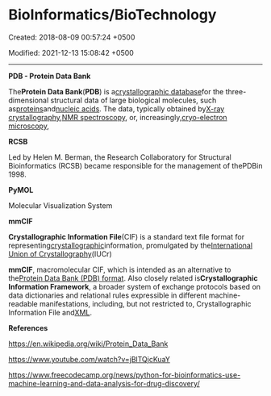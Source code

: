 # BioInformatics/BioTechnology

Created: 2018-08-09 00:57:24 +0500

Modified: 2021-12-13 15:08:42 +0500

---

**PDB - Protein Data Bank**

The**Protein Data Bank**(**PDB**) is a[crystallographic database](https://en.wikipedia.org/wiki/Crystallographic_database)for the three-dimensional structural data of large biological molecules, such as[proteins](https://en.wikipedia.org/wiki/Protein)and[nucleic acids](https://en.wikipedia.org/wiki/Nucleic_acid). The data, typically obtained by[X-ray crystallography](https://en.wikipedia.org/wiki/X-ray_crystallography),[NMR spectroscopy](https://en.wikipedia.org/wiki/Nuclear_magnetic_resonance_spectroscopy_of_proteins), or, increasingly,[cryo-electron microscopy](https://en.wikipedia.org/wiki/Cryo-electron_microscopy),



**RCSB**

Led by Helen M. Berman, the Research Collaboratory for Structural Bioinformatics (RCSB) became responsible for the management of thePDBin 1998.



**PyMOL**

Molecular Visualization System



**mmCIF**

**Crystallographic Information File**(CIF) is a standard text file format for representing[crystallographic](https://en.wikipedia.org/wiki/Crystallographic)information, promulgated by the[International Union of Crystallography](https://en.wikipedia.org/wiki/International_Union_of_Crystallography)(IUCr)

**mmCIF**, macromolecular CIF, which is intended as an alternative to the[Protein Data Bank (PDB) format](https://en.wikipedia.org/wiki/Protein_Data_Bank_(file_format)). Also closely related is**Crystallographic Information Framework**, a broader system of exchange protocols based on data dictionaries and relational rules expressible in different machine-readable manifestations, including, but not restricted to, Crystallographic Information File and[XML](https://en.wikipedia.org/wiki/XML).



**References**

<https://en.wikipedia.org/wiki/Protein_Data_Bank>

<https://www.youtube.com/watch?v=jBlTQjcKuaY>

<https://www.freecodecamp.org/news/python-for-bioinformatics-use-machine-learning-and-data-analysis-for-drug-discovery/>

